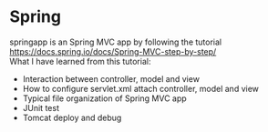 # Spring
springapp is an Spring MVC app by following the tutorial https://docs.spring.io/docs/Spring-MVC-step-by-step/  
What I have learned from this tutorial:
- Interaction between controller, model and view
- How to configure servlet.xml attach controller, model and view 
- Typical file organization of Spring MVC app
- JUnit test
- Tomcat deploy and debug
